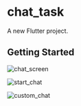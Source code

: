 # chat_task

A new Flutter project.

## Getting Started

![chat_screen](https://github.com/user-attachments/assets/d7855679-b40b-4d66-9e0e-91f5ac5ee405)

![start_chat](https://github.com/user-attachments/assets/6ec60767-c896-47c7-b64a-3566fe575188)

![custom_chat](https://github.com/user-attachments/assets/a2c4ea9b-9a0a-4b2c-81ea-32eea5ab956c)
